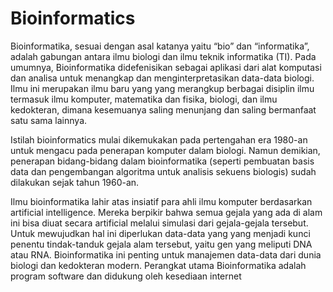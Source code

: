 # Bioinformatics
Bioinformatika, sesuai dengan asal katanya yaitu “bio” dan “informatika”, adalah gabungan antara ilmu biologi dan ilmu teknik informatika (TI). Pada umumnya, Bioinformatika didefenisikan sebagai aplikasi dari alat komputasi dan analisa untuk menangkap dan menginterpretasikan data-data biologi. Ilmu ini merupakan ilmu baru yang yang merangkup berbagai disiplin ilmu termasuk ilmu komputer, matematika dan fisika, biologi, dan ilmu kedokteran, dimana kesemuanya saling menunjang dan saling bermanfaat satu sama lainnya.

Istilah bioinformatics mulai dikemukakan pada pertengahan era 1980-an untuk mengacu pada penerapan komputer dalam biologi. Namun demikian, penerapan bidang-bidang dalam bioinformatika (seperti pembuatan basis data dan pengembangan algoritma untuk analisis sekuens biologis) sudah dilakukan sejak tahun 1960-an.

Ilmu bioinformatika lahir atas insiatif para ahli ilmu komputer berdasarkan artificial intelligence. Mereka berpikir bahwa semua gejala yang ada di alam ini bisa diuat secara artificial melalui simulasi dari gejala-gejala tersebut. Untuk mewujudkan hal ini diperlukan data-data yang yang menjadi kunci penentu tindak-tanduk gejala alam tersebut, yaitu gen yang meliputi DNA atau RNA. Bioinformatika ini penting untuk manajemen data-data dari dunia biologi dan kedokteran modern. Perangkat utama Bioinformatika adalah program software dan didukung oleh kesediaan internet
